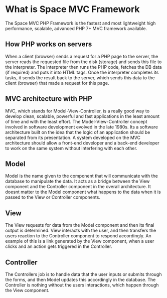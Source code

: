 # What is Space MVC Framework
The Space MVC PHP Framework is the fastest and most lightweight high performance, scalable, advanced PHP 7+ MVC framework available.

## How PHP works on servers
When a client (browser) sends a request for a PHP page to the server, the server reads the requested file from the disk (storage) and sends this file to the interpreter. The interpreter then runs the PHP code, fetches the DB data (if required) and puts it into HTML tags. Once the interpreter completes its tasks, it sends the result back to the server, which sends this data to the client (browser) that made a request for this page.

## MVC architecture with PHP
MVC, which stands for Model-View-Controller, is a really good way to develop clean, scalable, powerful and fast applications in the least amount of time and with the least effort. The Model-View-Controller concept involved in software development evolved in the late 1980s. Its a software architecture built on the idea that the logic of an application should be separated from its presentation. A system developed on the MVC architecture should allow a front-end developer and a back-end developer to work on the same system without interfering with each other.

## Model
Model is the name given to the component that will communicate with the database to manipulate the data. It acts as a bridge between the View component and the Controller component in the overall architecture. It doesnt matter to the Model component what happens to the data when it is passed to the View or Controller components.

## View
The View requests for data from the Model component and then its final output is determined. View interacts with the user, and then transfers the users reaction to the Controller component to respond accordingly. An example of this is a link generated by the View component, when a user clicks and an action gets triggered in the Controller.

## Controller
The Controllers job is to handle data that the user inputs or submits through the forms, and then Model updates this accordingly in the database. The Controller is nothing without the users interactions, which happen through the View component.

